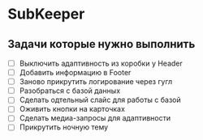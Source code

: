 # SubKeeper

## Задачи которые нужно выполнить
- [ ] Выключить адаптивность из коробки у Header
- [ ] Добавить информацию в Footer
- [ ] Заново прикрутить логирование через гугл
- [ ] Разобраться с базой данных
- [ ] Сделать одтельный слайс для работы с базой
- [ ] Оживить кнопки на карточках
- [ ] Сделать медиа-запросы для адаптивности
- [ ] Прикрутить ночную тему